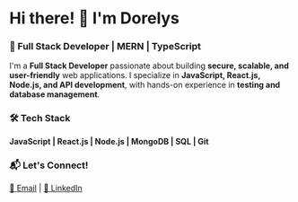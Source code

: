 # Hi there! 👋 I'm Dorelys  

### 🚀 Full Stack Developer | MERN | TypeScript  

I'm a **Full Stack Developer** passionate about building **secure, scalable, and user-friendly** web applications. I specialize in **JavaScript, React.js, Node.js, and API development**, with hands-on experience in **testing and database management**.  

### 🛠 Tech Stack  
**JavaScript | React.js | Node.js | MongoDB | SQL | Git**  

### 📬 Let's Connect!  
[📧 Email](mailto:rodriguezdorelys9@gmail.com) | [💼 LinkedIn](https://www.linkedin.com/in/dorelys-rodriguez/)  


 

